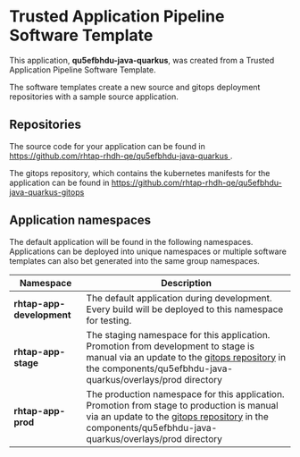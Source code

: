 # Trusted Application Pipeline Software Template

This application, **qu5efbhdu-java-quarkus**, was created from a Trusted Application Pipeline Software Template.

The software templates create a new source and gitops deployment repositories with a sample source application. 

## Repositories

The source code for your application can be found in [https://github.com/rhtap-rhdh-qe/qu5efbhdu-java-quarkus ](https://github.com/rhtap-rhdh-qe/qu5efbhdu-java-quarkus ).
 
The gitops repository, which contains the kubernetes manifests for the application can be found in 
[https://github.com/rhtap-rhdh-qe/qu5efbhdu-java-quarkus-gitops ](https://github.com/rhtap-rhdh-qe/qu5efbhdu-java-quarkus-gitops ) 

## Application namespaces 

The default application will be found in the following namespaces. Applications can be deployed into unique namespaces or multiple software templates can also bet generated into the same group namespaces.  

|  Namespace   |  Description   |  
| -------- | -------- |   
| **rhtap-app-development** | The default application during development. Every build will be deployed to this namespace for testing. | 
| **rhtap-app-stage** | The staging namespace for this application. Promotion from development to stage is manual via an update to the [gitops repository](https://github.com/rhtap-rhdh-qe/qu5efbhdu-java-quarkus-gitops ) in the components/qu5efbhdu-java-quarkus/overlays/prod directory |  
| **rhtap-app-prod** | The production namespace for this application. Promotion from stage to production is manual via an update to the [gitops repository](https://github.com/rhtap-rhdh-qe/qu5efbhdu-java-quarkus-gitops ) in the components/qu5efbhdu-java-quarkus/overlays/prod directory | 